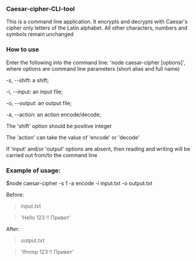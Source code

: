 ### Caesar-cipher-CLI-tool

This is a command line application. It encrypts and decrypts with Caesar's cipher  only letters of the Latin alphabet. All other characters, numbers and symbols remain unchanged

### How to use
Enter the following into the command line: 'node caesar-cipher [options]', where options are command line parameters (short alias and full name)


-s, --shift: a shift;

-i, --input: an input file;

-o, --output: an output file;

-a, --action: an action encode/decode;

The 'shift' option should be positive integer

The 'action' can take the value of 'encode' or 'decode'

If 'input' and/or 'output' options are absent, then reading and writing will be carried out from/to the command line 

### Example of usage:

$node caesar-cipher -s 1 -a encode -i input.txt -o output.txt

Before:

>input.txt

>'Hello 123 !! Привет'

After:
>output.txt

>'Ifmmp 123 !! Привет'
